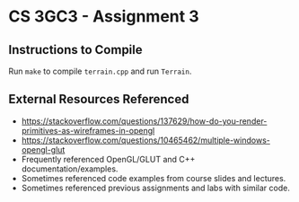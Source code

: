 # CS 3GC3 - Assignment 3

## Instructions to Compile

Run `make` to compile `terrain.cpp` and run `Terrain`.

## External Resources Referenced

- <https://stackoverflow.com/questions/137629/how-do-you-render-primitives-as-wireframes-in-opengl>
- <https://stackoverflow.com/questions/10465462/multiple-windows-opengl-glut>
- Frequently referenced OpenGL/GLUT and C++ documentation/examples.
- Sometimes referenced code examples from course slides and lectures.
- Sometimes referenced previous assignments and labs with similar code.